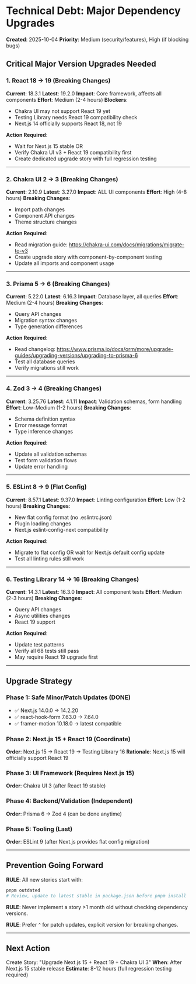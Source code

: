 # Technical Debt: Major Dependency Upgrades

**Created**: 2025-10-04
**Priority**: Medium (security/features), High (if blocking bugs)

## Critical Major Version Upgrades Needed

### 1. React 18 → 19 (Breaking Changes)

**Current**: 18.3.1
**Latest**: 19.2.0
**Impact**: Core framework, affects all components
**Effort**: Medium (2-4 hours)
**Blockers**:

- Chakra UI may not support React 19 yet
- Testing Library needs React 19 compatibility check
- Next.js 14 officially supports React 18, not 19

**Action Required**:

- Wait for Next.js 15 stable OR
- Verify Chakra UI v3 + React 19 compatibility first
- Create dedicated upgrade story with full regression testing

---

### 2. Chakra UI 2 → 3 (Breaking Changes)

**Current**: 2.10.9
**Latest**: 3.27.0
**Impact**: ALL UI components
**Effort**: High (4-8 hours)
**Breaking Changes**:

- Import path changes
- Component API changes
- Theme structure changes

**Action Required**:

- Read migration guide: https://chakra-ui.com/docs/migrations/migrate-to-v3
- Create upgrade story with component-by-component testing
- Update all imports and component usage

---

### 3. Prisma 5 → 6 (Breaking Changes)

**Current**: 5.22.0
**Latest**: 6.16.3
**Impact**: Database layer, all queries
**Effort**: Medium (2-4 hours)
**Breaking Changes**:

- Query API changes
- Migration syntax changes
- Type generation differences

**Action Required**:

- Read changelog: https://www.prisma.io/docs/orm/more/upgrade-guides/upgrading-versions/upgrading-to-prisma-6
- Test all database queries
- Verify migrations still work

---

### 4. Zod 3 → 4 (Breaking Changes)

**Current**: 3.25.76
**Latest**: 4.1.11
**Impact**: Validation schemas, form handling
**Effort**: Low-Medium (1-2 hours)
**Breaking Changes**:

- Schema definition syntax
- Error message format
- Type inference changes

**Action Required**:

- Update all validation schemas
- Test form validation flows
- Update error handling

---

### 5. ESLint 8 → 9 (Flat Config)

**Current**: 8.57.1
**Latest**: 9.37.0
**Impact**: Linting configuration
**Effort**: Low (1-2 hours)
**Breaking Changes**:

- New flat config format (no .eslintrc.json)
- Plugin loading changes
- Next.js eslint-config-next compatibility

**Action Required**:

- Migrate to flat config OR wait for Next.js default config update
- Test all linting rules still work

---

### 6. Testing Library 14 → 16 (Breaking Changes)

**Current**: 14.3.1
**Latest**: 16.3.0
**Impact**: All component tests
**Effort**: Medium (2-3 hours)
**Breaking Changes**:

- Query API changes
- Async utilities changes
- React 19 support

**Action Required**:

- Update test patterns
- Verify all 68 tests still pass
- May require React 19 upgrade first

---

## Upgrade Strategy

### Phase 1: Safe Minor/Patch Updates (DONE)

- ✅ Next.js 14.0.0 → 14.2.20
- ✅ react-hook-form 7.63.0 → 7.64.0
- ✅ framer-motion 10.18.0 → latest compatible

### Phase 2: Next.js 15 + React 19 (Coordinate)

**Order**: Next.js 15 → React 19 → Testing Library 16
**Rationale**: Next.js 15 will officially support React 19

### Phase 3: UI Framework (Requires Next.js 15)

**Order**: Chakra UI 3 (after React 19 stable)

### Phase 4: Backend/Validation (Independent)

**Order**: Prisma 6 → Zod 4 (can be done anytime)

### Phase 5: Tooling (Last)

**Order**: ESLint 9 (after Next.js provides flat config migration)

---

## Prevention Going Forward

**RULE**: All new stories start with:

```bash
pnpm outdated
# Review, update to latest stable in package.json before pnpm install
```

**RULE**: Never implement a story >1 month old without checking dependency versions.

**RULE**: Prefer `^` for patch updates, explicit version for breaking changes.

---

## Next Action

Create Story: "Upgrade Next.js 15 + React 19 + Chakra UI 3"
**When**: After Next.js 15 stable release
**Estimate**: 8-12 hours (full regression testing required)
